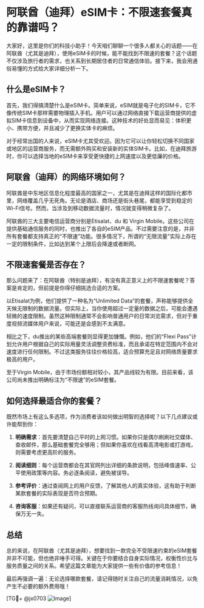 # 阿联酋（迪拜）eSIM卡：不限速套餐真的靠谱吗？

大家好，这里是你们的科技小助手！今天咱们聊聊一个很多人都关心的话题——在阿联酋（尤其是迪拜），使用eSIM卡的时候，能不能找到不限速的套餐？这个话题不仅涉及旅行者的需求，也关系到长期居住者的日常通信体验。接下来，我会用通俗易懂的方式给大家详细分析一下。

## 什么是eSIM卡？

首先，我们得搞清楚什么是eSIM卡。简单来说，eSIM就是电子化的SIM卡，它不像传统SIM卡那样需要物理插入手机。用户可以通过网络直接下载运营商提供的虚拟SIM卡信息到设备中，从而实现网络连接。这种技术的好处显而易见：体积更小、携带方便，并且减少了更换实体卡的麻烦。

对于经常出国的人来说，eSIM卡尤其受欢迎。因为它可以让你轻松切换不同国家或地区的运营商服务，而无需额外购买和安装新的实体SIM卡。比如，在迪拜旅游时，你可以选择当地的eSIM卡来享受更快捷的上网速度以及更低廉的价格。

## 阿联酋（迪拜）的网络环境如何？

阿联酋是中东地区信息化程度最高的国家之一，尤其是在迪拜这样的国际化都市里，网络覆盖几乎无死角。无论是酒店、商场还是街头巷尾，都能享受到稳定的Wi-Fi信号。然而，当涉及到移动数据流量时，情况就变得稍微复杂了。

阿联酋的三大主要电信运营商分别是Etisalat、du 和 Virgin Mobile。这些公司在提供基础通信服务的同时，也推出了各自的eSIM产品。不过需要注意的是，并非所有套餐都支持真正的“不限速”功能。很多情况下，所谓的“无限流量”实际上存在一定的限制条件，比如达到某个上限后会降速或者断网。

## 不限速套餐是否存在？

那么问题来了：在阿联酋（特别是迪拜），有没有真正意义上的不限速套餐呢？答案是肯定的，但前提是你得仔细挑选合适的方案。

以Etisalat为例，他们提供了一种名为“Unlimited Data”的套餐，声称能够提供全天候无限制的数据流量。但实际上，当你使用超过一定量的数据之后，可能会遭遇轻微的速度限制。虽然这种限制通常不会影响普通用户的日常浏览需求，但对于重度视频流媒体用户来说，可能还是会感到不太满意。

相比之下，du推出的某些高端套餐则显得更加慷慨。例如，他们的“Flexi Pass”计划允许用户根据自己的实际用量灵活调整资费标准，而且承诺在特定范围内不会对速度进行任何限制。不过这类服务往往价格较高，适合预算充足且对网络质量要求极高的用户。

至于Virgin Mobile，由于市场份额相对较小，其产品线较为有限。目前来看，该公司尚未推出明确标注为“不限速”的eSIM套餐。

## 如何选择最适合你的套餐？

既然市场上有这么多选项，作为消费者该如何做出明智的选择呢？以下几点建议或许能帮到你：

1. **明确需求**：首先要清楚自己平时的上网习惯。如果你只是偶尔刷刷社交媒体、查收邮件，那么基础套餐完全够用；但如果你喜欢在线看高清电影或打游戏，则需要考虑更高阶的服务。
   
2. **阅读细则**：每个运营商都会在其官网列出详细的条款说明，包括峰值速率、公平使用政策等内容。务必逐条阅读，避免被误导。
   
3. **参考评价**：通过查阅网上的用户反馈，了解其他人的真实体验，这有助于判断某款套餐的实际表现是否符合预期。
   
4. **咨询客服**：如果还有疑问，可以直接联系运营商的客服热线询问具体细节，确保万无一失。

## 总结

总的来说，在阿联酋（尤其是迪拜），想要找到一款完全不受限速约束的eSIM套餐并非不可能，但也绝非唾手可得。关键在于你要结合自身实际情况，权衡性价比与服务质量之间的关系。希望这篇文章能为大家提供一些有价值的参考信息！

最后再强调一遍：无论选择哪款套餐，请记得随时关注自己的流量消耗情况，以免产生不必要的额外费用哦！

[TG💪+ @jx0703 ![Image](https://github.com/user-attachments/assets/dbca1d08-cadb-493c-b0ec-ad6f7a83f270)]